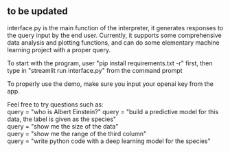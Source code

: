 ## to be updated

interface.py is the main function of the interpreter, it generates responses to the query input by the end user.
Currently, it supports some comprehensive data analysis and plotting functions, and can do some elementary machine learning project with a proper query.  

To start with the program, user "pip install requirements.txt -r" first, then type in "streamlit run interface.py" from the command prompt  

To properly use the demo, make sure you input your openai key from the app.


Feel free to try questions such as:  
query = "who is Albert Einstein?"
query = "build a predictive model for this data, the label is given as the species"  
query = "show me the size of the data"  
query = "show me the range of the third column"  
query = "write python code with a deep learning model for the species"
